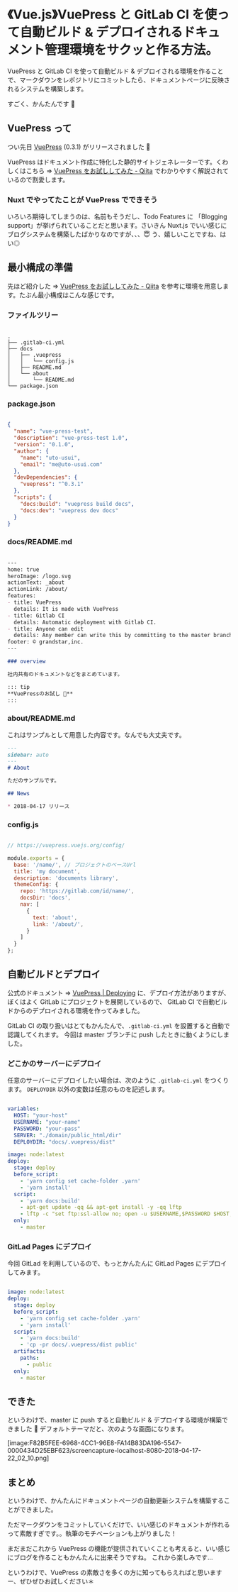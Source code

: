 # 《Vue.js》VuePress と GitLab CI を使って自動ビルド & デプロイされるドキュメント管理環境をサクッと作る方法。
VuePress と GitLab CI を使って自動ビルド & デプロイされる環境を作ることで、マークダウンをレポジトリにコミットしたら、ドキュメントページに反映されるシステムを構築します。

すごく、かんたんです 🍟


## VuePress って
つい先日  [VuePress](https://vuepress.vuejs.org) (0.3.1) がリリースされました 🎉

VuePress はドキュメント作成に特化した静的サイトジェネレーターです。くわしくはこちら => [VuePress をお試ししてみた - Qiita](https://qiita.com/dojineko/items/aae7e6d13479e08d49fd) でわかりやすく解説されているので割愛します。


### Nuxt でやってたことが VuePress でできそう
いろいろ期待してしまうのは、名前もそうだし、Todo Features に 「Blogging support」が挙げられていることだと思います。さいきん Nuxt.js でいい感じにブログシステムを構築したばかりなのですが、、、😇 
う、嬉しいことですね、はい◎



## 最小構成の準備
先ほど紹介した => [VuePress をお試ししてみた - Qiita](https://qiita.com/dojineko/items/aae7e6d13479e08d49fd) を参考に環境を用意します。たぶん最小構成はこんな感じです。


### ファイルツリー

```file-tree.bath

.
├── .gitlab-ci.yml
├── docs
│   ├── .vuepress
│   │   └── config.js
│   ├── README.md
│   └── about
│       └── README.md
└── package.json

```


### package.json

```package.json

{
  "name": "vue-press-test",
  "description": "vue-press-test 1.0",
  "version": "0.1.0",
  "author": {
    "name": "uto-usui",
    "email": "me@uto-usui.com"
  },
  "devDependencies": {
    "vuepress": "^0.3.1"
  },
  "scripts": {
    "docs:build": "vuepress build docs",
    "docs:dev": "vuepress dev docs"
  }
}

```


### docs/README.md

```README.md

---
home: true
heroImage: /logo.svg
actionText: _about
actionLink: /about/
features:
- title: VuePress
  details: It is made with VuePress
- title: Gitlab CI
  details: Automatic deployment with Gitlab CI.
- title: Anyone can edit
  details: Any member can write this by committing to the master branch of the repository.
footer: © grandstar,inc.
---

### overview

社内共有のドキュメントなどをまとめています。

::: tip
**VuePressのお試し 🙏**
:::

```


### about/README.md

これはサンプルとして用意した内容です。なんでも大丈夫です。

```README.md
---
sidebar: auto
---
# About

ただのサンプルです。

## News

* 2018-04-17 リリース

```


### config.js

```config.js

// https://vuepress.vuejs.org/config/

module.exports = {
  base: '/name/', // プロジェクトのベースUrl
  title: 'my document',
  description: 'documents library',
  themeConfig: {
    repo: 'https://gitlab.com/id/name/',
    docsDir: 'docs',
    nav: [
      {
        text: 'about',
        link: '/about/',
      }
    ]
  }
};

```



## 自動ビルドとデプロイ
公式のドキュメント => [VuePress | Deploying](https://vuepress.vuejs.org/guide/deploy.html) に、デプロイ方法がありますが、ぼくはよく GitLab にプロジェクトを展開しているので、 GitLab CI で自動ビルドからのデプロイされる環境を作ってみました。

GitLab CI の取り扱いはとてもかんたんで、`.gitlab-ci.yml` を設置すると自動で認識してくれます。
今回は master ブランチに push したときに動くようにしました。



### どこかのサーバーにデプロイ
任意のサーバーにデプロイしたい場合は、次のように `.gitlab-ci.yml` をつくります。
 `DEPLOYDIR` 以外の変数は任意のものを記述します。

```.gitlab-ci.yml

variables:
  HOST: "your-host"
  USERNAME: "your-name"
  PASSWORD: "your-pass"
  SERVER: "./domain/public_html/dir"
  DEPLOYDIR: "docs/.vuepress/dist"

image: node:latest
deploy:
  stage: deploy
  before_script:
    - 'yarn config set cache-folder .yarn'
    - 'yarn install'
  script:
    - 'yarn docs:build'
    - apt-get update -qq && apt-get install -y -qq lftp
    - lftp -c "set ftp:ssl-allow no; open -u $USERNAME,$PASSWORD $HOST; mirror -R $DEPLOYDIR $SERVER --parallel=100"
  only:
    - master

```


### GitLad Pages にデプロイ
今回 GitLad を利用しているので、もっとかんたんに GitLad Pages にデプロイしてみます。

```.gitlab-ci.yml

image: node:latest
deploy:
  stage: deploy
  before_script:
    - 'yarn config set cache-folder .yarn'
    - 'yarn install'
  script:
    - 'yarn docs:build'
    - 'cp -pr docs/.vuepress/dist public'
  artifacts:
    paths:
      - public
  only:
    - master

```



## できた
というわけで、master に push すると自動ビルド & デプロイする環境が構築できました 👏
デフォルトテーマだと、次のような画面になります。

[image:F82B5FEE-6968-4CC1-96E8-FA14B83DA196-5547-0000434D25EBF623/screencapture-localhost-8080-2018-04-17-22_02_10.png]



## まとめ
というわけで、かんたんにドキュメントページの自動更新システムを構築することができました。

ただマークダウンをコミットしていくだけで、いい感じのドキュメントが作れるって素敵すぎです。。執筆のモチベーションも上がりました！

まだまだこれから VuePress の機能が提供されていくことも考えると、いい感じにブログを作ることもかんたんに出来そうですね。
これから楽しみです...

というわけで、VuePress の素敵さを多くの方に知ってもらえればと思いますー、ぜひぜひお試しください＊
